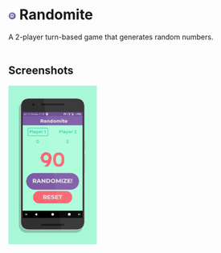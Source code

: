 # <img src="./screenshots/app_icon.png" width="3%"> Randomite
A 2-player turn-based game that generates random numbers.
<br/><br/>
## Screenshots
<img src="./screenshots/screen0.png" width="35%">
